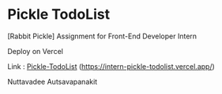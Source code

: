 # Pickle TodoList

[Rabbit Pickle] Assignment for Front-End Developer Intern

Deploy on Vercel

Link : [Pickle-TodoList](https://intern-pickle-todolist.vercel.app/) (https://intern-pickle-todolist.vercel.app/)

Nuttavadee Autsavapanakit
